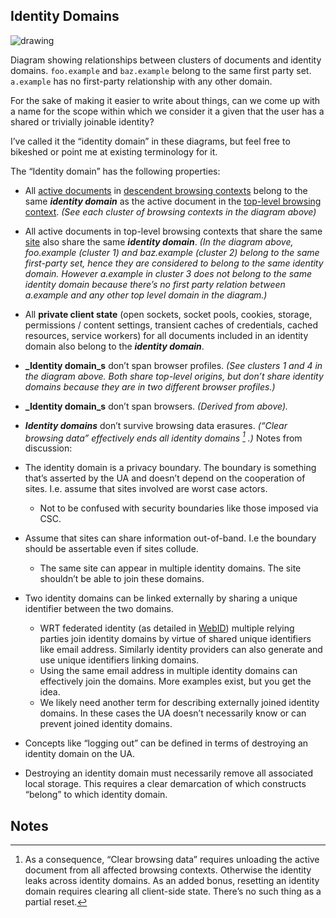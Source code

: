 ## Identity Domains

![drawing](https://docs.google.com/a/google.com/drawings/d/12345/export/png)

Diagram showing relationships between clusters of documents and identity
domains. `foo.example` and `baz.example` belong to the same first party set.
`a.example` has no first-party relationship with any other domain.

For the sake of making it easier to write about things, can we come up with a
name for the scope within which we consider it a given that the user has a
shared or trivially joinable identity?

I’ve called it the “identity domain” in these diagrams, but feel free to
bikeshed or point me at existing terminology for it.

The “Identity domain” has the following properties:

*   All
    [active documents](https://html.spec.whatwg.org/multipage/browsers.html#active-document)
    in
    [descendent browsing contexts](https://html.spec.whatwg.org/multipage/browsers.html#list-of-the-descendant-browsing-contexts)
    belong to the same **_identity domain_** as the active document in the
    [top-level browsing context](https://html.spec.whatwg.org/multipage/browsers.html#top-level-browsing-context).
    _(See each cluster of browsing contexts in the diagram above)_
*   All active documents in top-level browsing contexts that share the same
    [site](https://html.spec.whatwg.org/multipage/webappapis.html#site) also
    share the same **_identity domain_**. _(In the diagram above, foo.example
    (cluster 1) and baz.example (cluster 2) belong to the same first-party set,
    hence they are considered to belong to the same identity domain. However
    a.example in cluster 3 does not belong to the same identity domain because
    there’s no first party relation between a.example and any other top level
    domain in the diagram.)_
*   All **private client state** (open sockets, socket pools, cookies, storage,
    permissions / content settings, transient caches of credentials, cached
    resources, service workers) for all documents included in an identity domain
    also belong to the **_identity domain_**.
*   **_Identity domain_s** don’t span browser profiles. _(See clusters 1 and 4
    in the diagram above. Both share top-level origins, but don’t share identity
    domains because they are in two different browser profiles.)_
*   **_Identity domain_s** don’t span browsers. _(Derived from above)._
*   **_Identity domains_** don’t survive browsing data erasures. _(“Clear
    browsing data” effectively ends all identity domains [^1] .)_ Notes from
    discussion:

*   The identity domain is a privacy boundary. The boundary is something that’s
    asserted by the UA and doesn’t depend on the cooperation of sites. I.e.
    assume that sites involved are worst case actors.

    *   Not to be confused with security boundaries like those imposed via CSC.

*   Assume that sites can share information out-of-band. I.e the boundary should
    be assertable even if sites collude.

    *   The same site can appear in multiple identity domains. The site
        shouldn’t be able to join these domains.

*   Two identity domains can be linked externally by sharing a unique identifier
    between the two domains.

    *   WRT federated identity (as detailed in
        [WebID](https://github.com/samuelgoto/WebID)) multiple relying parties
        join identity domains by virtue of shared unique identifiers like email
        address. Similarly identity providers can also generate and use unique
        identifiers linking domains.
    *   Using the same email address in multiple identity domains can
        effectively join the domains. More examples exist, but you get the idea.
    *   We likely need another term for describing externally joined identity
        domains. In these cases the UA doesn’t necessarily know or can prevent
        joined identity domains.

*   Concepts like “logging out” can be defined in terms of destroying an
    identity domain on the UA.

*   Destroying an identity domain must necessarily remove all associated local
    storage. This requires a clear demarcation of which constructs “belong” to
    which identity domain.

<!-- Footnotes themselves at the bottom. -->

## Notes

[^1]: As a consequence, “Clear browsing data” requires unloading the active
    document from all affected browsing contexts. Otherwise the identity leaks
    across identity domains. As an added bonus, resetting an identity domain
    requires clearing all client-side state. There’s no such thing as a
    partial reset.
